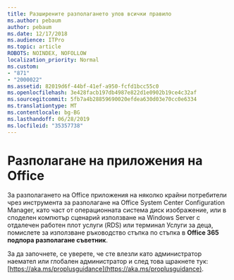 ```yaml
---
title: Разширените разполагането улов всички правило
ms.author: pebaum
author: pebaum
ms.date: 12/17/2018
ms.audience: ITPro
ms.topic: article
ROBOTS: NOINDEX, NOFOLLOW
localization_priority: Normal
ms.custom:
- "871"
- "2000022"
ms.assetid: 82019d6f-44bf-41ef-a950-fcfd1bcc55c0
ms.openlocfilehash: 3e428facb197db4987e822d1e0902b19ce4c32af
ms.sourcegitcommit: 5fb7a4b28859690020efdea630d03e70cc0e6334
ms.translationtype: MT
ms.contentlocale: bg-BG
ms.lasthandoff: 06/28/2019
ms.locfileid: "35357738"
---
```

# <a name="deploy-office-apps"></a>Разполагане на приложения на Office

За разполагането на Office приложения на няколко крайни потребители чрез инструмента за разполагане на Office System Center Configuration Manager, като част от операционната система диск изображение, или в споделен компютър сценарий използване на Windows Server с отдалечен работен плот услуги (RDS) или терминал Услуги за деца, помислете за използване ръководство стъпка по стъпка в **Office 365 подпора разполагане съветник**.
  
За да започнете, се уверете, че сте влезли като администратор наемател или глобален администратор и след това щракнете тук: [https://aka.ms/proplusguidance](https://aka.ms/proplusguidance).
  